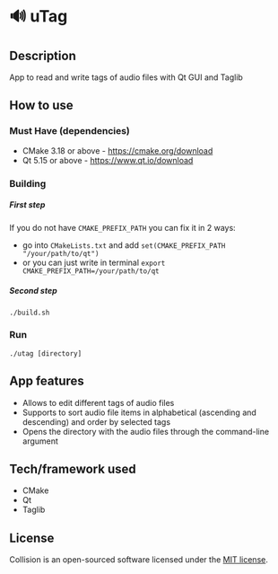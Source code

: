 # 🔊 uTag
## Description
  App to read and write tags of audio files with Qt GUI and Taglib

## How to use

### Must Have (dependencies)
- CMake 3.18 or above - https://cmake.org/download
- Qt 5.15 or above - https://www.qt.io/download

### Building
##### First step
If you do not have ```CMAKE_PREFIX_PATH``` you can fix it in 2 ways:
- go into ```CMakeLists.txt``` and add ```set(CMAKE_PREFIX_PATH "/your/path/to/qt")```
- or you can just write in terminal ```export CMAKE_PREFIX_PATH=/your/path/to/qt```
##### Second step
    ./build.sh
### Run
    ./utag [directory]


## App features
- Allows to edit different tags of audio files 
- Supports to sort audio file items in alphabetical (ascending and descending) and order by selected tags
- Opens the directory with the audio files through the command-line argument


## Tech/framework used
 - CMake
 - Qt
 - Taglib

## License
Collision is an open-sourced software licensed under the
[MIT license](LICENSE).
